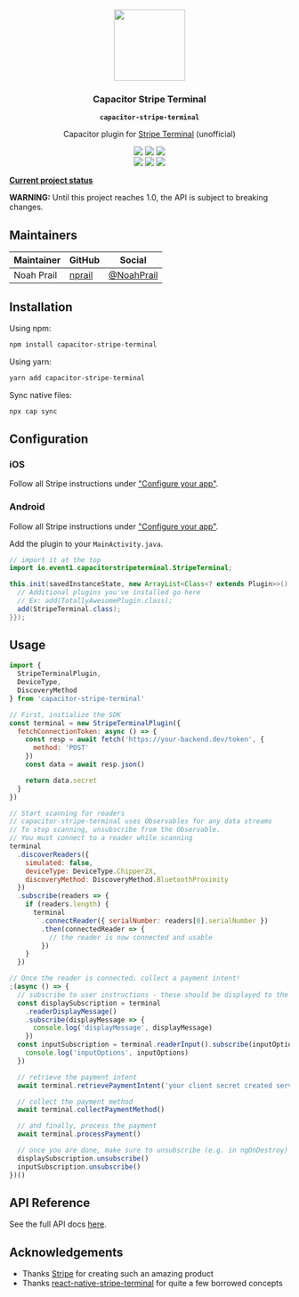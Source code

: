 <p align="center"><br><img src="https://user-images.githubusercontent.com/236501/85893648-1c92e880-b7a8-11ea-926d-95355b8175c7.png" width="128" height="128" /></p>
<h3 align="center">Capacitor Stripe Terminal</h3>
<p align="center"><strong><code>capacitor-stripe-terminal</code></strong></p>
<p align="center">
  Capacitor plugin for <a href="https://stripe.com/terminal">Stripe Terminal</a> (unofficial)
</p>

<p align="center">
  <img src="https://img.shields.io/maintenance/yes/2020?style=flat-square" />
  <a href="https://github.com/eventonehq/capacitor-stripe-terminal/actions?query=workflow%3A%22Release%22"><img src="https://img.shields.io/github/workflow/status/eventonehq/capacitor-stripe-terminal/Release?style=flat-square" /></a>
  <a href="https://www.npmjs.com/package/capacitor-stripe-terminal"><img src="https://img.shields.io/npm/l/capacitor-stripe-terminal?style=flat-square" /></a>
<br>
  <a href="https://www.npmjs.com/package/capacitor-stripe-terminal"><img src="https://img.shields.io/npm/dw/capacitor-stripe-terminal?style=flat-square" /></a>
  <a href="https://www.npmjs.com/package/capacitor-stripe-terminal"><img src="https://img.shields.io/npm/v/capacitor-stripe-terminal?style=flat-square" /></a>
<!-- ALL-CONTRIBUTORS-BADGE:START - Do not remove or modify this section -->
<a href="#contributors-"><img src="https://img.shields.io/badge/all%20contributors-0-orange?style=flat-square" /></a>
<!-- ALL-CONTRIBUTORS-BADGE:END -->
</p>

**[Current project status](https://github.com/eventOneHQ/capacitor-stripe-terminal/issues/2)**

**WARNING:** Until this project reaches 1.0, the API is subject to breaking changes.

## Maintainers

| Maintainer | GitHub                              | Social                                      |
| ---------- | ----------------------------------- | ------------------------------------------- |
| Noah Prail | [nprail](https://github.com/nprail) | [@NoahPrail](https://twitter.com/NoahPrail) |

## Installation

Using npm:

```bash
npm install capacitor-stripe-terminal
```

Using yarn:

```bash
yarn add capacitor-stripe-terminal
```

Sync native files:

```bash
npx cap sync
```

## Configuration

### iOS

Follow all Stripe instructions under ["Configure your app"](https://stripe.com/docs/terminal/sdk/ios#configure).

### Android

Follow all Stripe instructions under ["Configure your app"](https://stripe.com/docs/terminal/sdk/android#configure).

Add the plugin to your `MainActivity.java`.

```java
// import it at the top
import io.event1.capacitorstripeterminal.StripeTerminal;

this.init(savedInstanceState, new ArrayList<Class<? extends Plugin>>() {{
  // Additional plugins you've installed go here
  // Ex: add(TotallyAwesomePlugin.class);
  add(StripeTerminal.class);
}});
```

## Usage

```javascript
import {
  StripeTerminalPlugin,
  DeviceType,
  DiscoveryMethod
} from 'capacitor-stripe-terminal'

// First, initialize the SDK
const terminal = new StripeTerminalPlugin({
  fetchConnectionToken: async () => {
    const resp = await fetch('https://your-backend.dev/token', {
      method: 'POST'
    })
    const data = await resp.json()

    return data.secret
  }
})

// Start scanning for readers
// capacitor-stripe-terminal uses Observables for any data streams
// To stop scanning, unsubscribe from the Observable.
// You must connect to a reader while scanning
terminal
  .discoverReaders({
    simulated: false,
    deviceType: DeviceType.Chipper2X,
    discoveryMethod: DiscoveryMethod.BluetoothProximity
  })
  .subscribe(readers => {
    if (readers.length) {
      terminal
        .connectReader({ serialNumber: readers[0].serialNumber })
        .then(connectedReader => {
          // the reader is now connected and usable
        })
    }
  })

// Once the reader is connected, collect a payment intent!
;(async () => {
  // subscribe to user instructions - these should be displayed to the user
  const displaySubscription = terminal
    .readerDisplayMessage()
    .subscribe(displayMessage => {
      console.log('displayMessage', displayMessage)
    })
  const inputSubscription = terminal.readerInput().subscribe(inputOptions => {
    console.log('inputOptions', inputOptions)
  })

  // retrieve the payment intent
  await terminal.retrievePaymentIntent('your client secret created server side')

  // collect the payment method
  await terminal.collectPaymentMethod()

  // and finally, process the payment
  await terminal.processPayment()

  // once you are done, make sure to unsubscribe (e.g. in ngOnDestroy)
  displaySubscription.unsubscribe()
  inputSubscription.unsubscribe()
})()
```

## API Reference

See the full API docs [here](https://oss.eventone.page/capacitor-stripe-terminal).

## Acknowledgements

- Thanks [Stripe](https://stripe.com/terminal) for creating such an amazing product
- Thanks [react-native-stripe-terminal](https://github.com/theopolisme/react-native-stripe-terminal) for quite a few borrowed concepts

